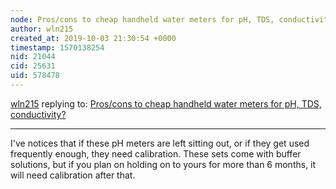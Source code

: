 ```yaml
---
node: Pros/cons to cheap handheld water meters for pH, TDS, conductivity?
author: wln215
created_at: 2019-10-03 21:30:54 +0000
timestamp: 1570138254
nid: 21044
cid: 25631
uid: 578478
---
```




[wln215](../profile/wln215) replying to: [Pros/cons to cheap handheld water meters for pH, TDS, conductivity?](../notes/warren/10-01-2019/pros-cons-to-cheap-handheld-water-meters-for-ph-tds-conductivity)

----
I've notices that if these pH meters are left sitting out, or if they get used frequently enough, they need calibration. These sets come with buffer solutions, but if you plan on holding on to yours for more than 6 months, it will need calibration after that. 